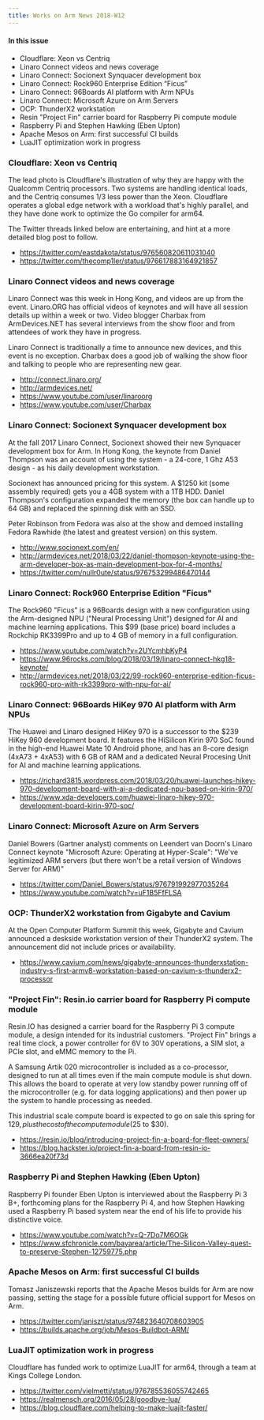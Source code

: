 ```yaml
---
title: Works on Arm News 2018-W12
---
```


#### In this issue

* Cloudflare: Xeon vs Centriq 
* Linaro Connect videos and news coverage
* Linaro Connect: Socionext Synquacer development box
* Linaro Connect: Rock960 Enterprise Edition “Ficus”
* Linaro Connect: 96Boards AI platform with Arm NPUs
* Linaro Connect: Microsoft Azure on Arm Servers
* OCP: ThunderX2 workstation
* Resin "Project Fin" carrier board for Raspberry Pi compute module
* Raspberry Pi and Stephen Hawking (Eben Upton)
* Apache Mesos on Arm: first successful CI builds
* LuaJIT optimization work in progress

### Cloudflare: Xeon vs Centriq

The lead photo is Cloudflare's illustration of why they
are happy with the Qualcomm Centriq processors. Two systems
are handling identical loads, and the Centriq consumes 1/3 less
power than the Xeon. Cloudflare operates a global edge
network with a workload that's highly parallel, and
they have done work to optimize the Go compiler for arm64.

The Twitter threads linked below are entertaining,
and hint at a more detailed blog post to follow.

* https://twitter.com/eastdakota/status/976560820611031040
* https://twitter.com/thecomp1ler/status/976617883164921857

### Linaro Connect videos and news coverage

Linaro Connect was this week in Hong Kong, and videos are
up from the event. Linaro.ORG has official videos of
keynotes and will have all session details up within a week
or two. Video blogger Charbax from ArmDevices.NET has
several interviews from the show floor and from attendees
of work they have in progress.

Linaro Connect is traditionally a time to announce new
devices, and this event is no exception. Charbax does
a good job of walking the show floor and talking to 
people who are representing new gear.

* http://connect.linaro.org/
* http://armdevices.net/
* https://www.youtube.com/user/linaroorg
* https://www.youtube.com/user/Charbax

### Linaro Connect: Socionext Synquacer development box

At the fall 2017 Linaro Connect, Socionext showed their
new Synquacer development box for Arm. In Hong Kong, the
keynote from Daniel Thompson was an account of using
the system - a 24-core, 1 Ghz A53 design - as his daily
development workstation.

Socionext has announced pricing for this system. A $1250
kit (some assembly required) gets you a 4GB system with a
1TB HDD. Daniel Thompson's configuration expanded the 
memory (the box can handle up to 64 GB) and replaced
the spinning disk with an SSD.

Peter Robinson from Fedora was also at the show and
demoed installing Fedora Rawhide (the latest and greatest
version) on this system.

* http://www.socionext.com/en/
* http://armdevices.net/2018/03/22/daniel-thompson-keynote-using-the-arm-developer-box-as-main-development-box-for-4-months/
* https://twitter.com/nullr0ute/status/976753299486470144

### Linaro Connect: Rock960 Enterprise Edition "Ficus"

The Rock960 "Ficus" is a 96Boards design with a new
configuration using the Arm-designed NPU ("Neural Processing 
Unit") designed for AI and machine learning applications.
This $99 (base price) board includes a Rockchip RK3399Pro and up to
4 GB of memory in a full configuration.

* https://www.youtube.com/watch?v=2UYcmhbKyP4
* https://www.96rocks.com/blog/2018/03/19/linaro-connect-hkg18-keynote/
* http://armdevices.net/2018/03/22/99-rock960-enterprise-edition-ficus-rock960-pro-with-rk3399pro-with-npu-for-ai/

### Linaro Connect: 96Boards HiKey 970 AI platform with Arm NPUs

The Huawei and Linaro designed HiKey 970 is a successor to the
$239 HiKey 960 development board. It features the HiSilicon Kirin 970
SoC found in the high-end Huawei Mate 10 Android phone, and has
an 8-core design (4xA73 + 4xA53) with 6 GB of RAM and a dedicated
Neural Procesing Unit for AI and machine learning applications.

* https://richard3815.wordpress.com/2018/03/20/huawei-launches-hikey-970-development-board-with-ai-a-dedicated-npu-based-on-kirin-970/
* https://www.xda-developers.com/huawei-linaro-hikey-970-development-board-kirin-970-soc/

### Linaro Connect: Microsoft Azure on Arm Servers

Daniel Bowers (Gartner analyst) comments on Leendert van Doorn's 
Linaro Connect keynote "Microsoft Azure: Operating at Hyper-Scale": 
"We've legitimized ARM servers (but there won't be a retail version of Windows Server for ARM)"

* https://twitter.com/Daniel_Bowers/status/976791992977035264
* https://www.youtube.com/watch?v=uF1B5FfFLSA

### OCP: ThunderX2 workstation from Gigabyte and Cavium

At the Open Computer Platform Summit this week, Gigabyte
and Cavium announced a deskside workstation version of their
ThunderX2 system. The announcement did not include prices
or availability.

* https://www.cavium.com/news/gigabyte-announces-thunderxstation-industry-s-first-armv8-workstation-based-on-cavium-s-thunderx2-processor

### "Project Fin": Resin.io carrier board for Raspberry Pi compute module

Resin.IO has designed a carrier board for the Raspberry Pi 3 compute
module, a design intended for its industrial customers. "Project Fin"
brings a real time clock, a power controller for 6V to 30V operations, 
a SIM slot, a PCIe slot, and eMMC memory to the Pi. 

A Samsung Artik 020 microcontroller is included as a co-processor, 
designed to run at all times even if the main compute module is
shut down. This allows the board to operate at very low standby
power running off of the microcontroller (e.g. for data logging
applications) and then power up the system to handle processing as needed.

This industrial scale compute board is expected to go on sale this
spring for $129, plus the cost of the compute module ($25 to $30).

* https://resin.io/blog/introducing-project-fin-a-board-for-fleet-owners/
* https://blog.hackster.io/project-fin-a-board-from-resin-io-3666ea20f73d

### Raspberry Pi and Stephen Hawking (Eben Upton)

Raspberry Pi founder Eben Upton is interviewed about the Raspberry Pi 3 B+,
forthcoming plans for the Raspberry Pi 4, and how Stephen Hawking used
a Raspberry Pi based system near the end of his life to provide his
distinctive voice.

* https://www.youtube.com/watch?v=Q-7Do7M6OGk
* https://www.sfchronicle.com/bayarea/article/The-Silicon-Valley-quest-to-preserve-Stephen-12759775.php

### Apache Mesos on Arm: first successful CI builds

Tomasz Janiszewski reports that the Apache Mesos builds for Arm 
are now passing, setting the stage for a possible future
official support for Mesos on Arm.

* https://twitter.com/janiszt/status/974823640708603905
* https://builds.apache.org/job/Mesos-Buildbot-ARM/

### LuaJIT optimization work in progress

Cloudflare has funded work to optimize LuaJIT for arm64,
through a team at Kings College London.

* https://twitter.com/vielmetti/status/976785536055742465
* https://realmensch.org/2016/05/28/goodbye-lua/
* https://blog.cloudflare.com/helping-to-make-luajit-faster/
